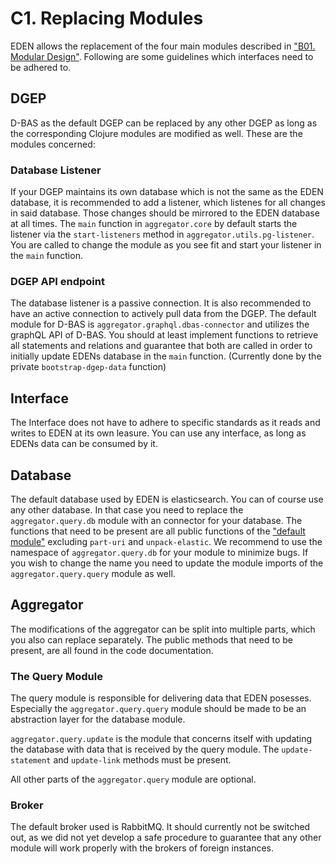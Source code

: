 # C1. Replacing Modules

EDEN allows the replacement of the four main modules described in  ["B01. Modular Design"](b01_modular_design.html). Following are some guidelines which interfaces need to be adhered to.

## DGEP
D-BAS as the default DGEP can be replaced by any other DGEP as long as the corresponding Clojure modules are modified as well. These are the modules concerned:  

### Database Listener
If your DGEP maintains its own database which is not the same as the EDEN database, it is recommended to add a listener, which listenes for all changes in said database. Those changes should be mirrored to the EDEN database at all times.
The `main` function in `aggregator.core` by default starts the listener via the `start-listeners` method in `aggregator.utils.pg-listener`. You are called to change the module as you see fit and start your listener in the `main` function. 

### DGEP API endpoint
The database listener is a passive connection. It is also recommended to have an active connection to actively pull data from the DGEP. The default module for D-BAS is `aggregator.graphql.dbas-connector` and utilizes the graphQL API of D-BAS. You should at least implement functions to retrieve all statements and relations and guarantee that both are called in order to initially update EDENs database in the `main` function. (Currently done by the private `bootstrap-dgep-data` function)

## Interface
The Interface does not have to adhere to specific standards as it reads and writes to EDEN at its own leasure. You can use any interface, as long as EDENs data can be consumed by it.

## Database
The default database used by EDEN is elasticsearch. You can of course use any other database. In that case you need to replace the `aggregator.query.db` module with an connector for your database. The functions that need to be present are all public functions of the ["default module"](aggregator.query.db.html) excluding `part-uri` and `unpack-elastic`. We recommend to use the namespace of `aggregator.query.db` for your module to minimize bugs. If you wish to change the name you need to update the module imports of the `aggregator.query.query` module as well. 


## Aggregator
The modifications of the aggregator can be split into multiple parts, which you also can replace separately. The public methods that need to be present, are all found in the code documentation.

### The Query Module
The query module is responsible for delivering data that EDEN posesses. Especially the `aggregator.query.query` module should be made to be an abstraction layer for the database module.  

`aggregator.query.update` is the module that concerns itself with updating the database with data that is received by the query module. The `update-statement` and `update-link` methods must be present.  

All other parts of the `aggregator.query` module are optional.

### Broker
The default broker used is RabbitMQ. It should currently not be switched out, as we did not yet develop a safe procedure to guarantee that any other module will work properly with the brokers of foreign instances.
